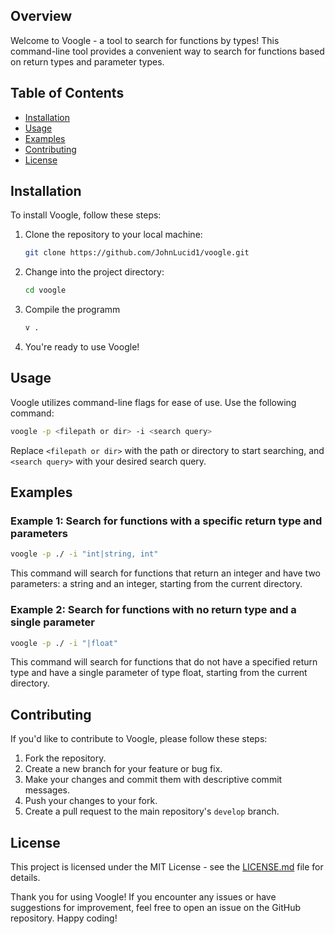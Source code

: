 ## Overview

Welcome to Voogle - a tool to search for functions by types! This command-line tool provides a convenient way to search for functions based on return types and parameter types.

## Table of Contents

- [Installation](#installation)
- [Usage](#usage)
- [Examples](#examples)
- [Contributing](#contributing)
- [License](#license)

## Installation

To install Voogle, follow these steps:

1. Clone the repository to your local machine:

   ```bash
   git clone https://github.com/JohnLucid1/voogle.git
   ```

2. Change into the project directory:

   ```bash
   cd voogle
   ```

3. Compile the programm

   ```bash
   v .
   ```

4. You're ready to use Voogle!

## Usage

Voogle utilizes command-line flags for ease of use. Use the following command:

```bash
voogle -p <filepath or dir> -i <search query>
```

Replace `<filepath or dir>` with the path or directory to start searching, and `<search query>` with your desired search query.

## Examples

### Example 1: Search for functions with a specific return type and parameters

```bash
voogle -p ./ -i "int|string, int"
```

This command will search for functions that return an integer and have two parameters: a string and an integer, starting from the current directory.

### Example 2: Search for functions with no return type and a single parameter

```bash
voogle -p ./ -i "|float"
```

This command will search for functions that do not have a specified return type and have a single parameter of type float, starting from the current directory.

## Contributing

If you'd like to contribute to Voogle, please follow these steps:

1. Fork the repository.
2. Create a new branch for your feature or bug fix.
3. Make your changes and commit them with descriptive commit messages.
4. Push your changes to your fork.
5. Create a pull request to the main repository's `develop` branch.

## License

This project is licensed under the MIT License - see the [LICENSE.md](LICENSE.md) file for details.

Thank you for using Voogle! If you encounter any issues or have suggestions for improvement, feel free to open an issue on the GitHub repository. Happy coding!